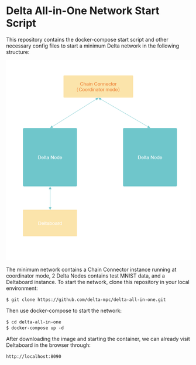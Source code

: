 # Delta All-in-One Network Start Script

This repository contains the docker-compose start script and other necessary config files to start a minimum Delta network in the following structure:

![network-structure](./assets/minimum-non-blockchain.png)

The minimum network contains a Chain Connector instance running at coordinator mode, 2 Delta Nodes contains test MNIST data, and a Deltaboard instance.
To start the network, clone this repository in your local environment:

```
$ git clone https://github.com/delta-mpc/delta-all-in-one.git
```

Then use docker-compose to start the network:

```
$ cd delta-all-in-one
$ docker-compose up -d
```

After downloading the image and starting the container, we can already visit Deltaboard in the browser through:

```
http://localhost:8090
```

